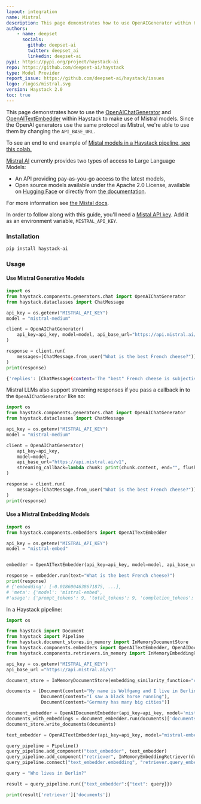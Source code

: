 ```yaml
---
layout: integration
name: Mistral
description: This page demonstrates how to use OpenAIGenerator within Haystack to make use of Mistral models.
authors:
    - name: deepset 
      socials:
        github: deepset-ai
        twitter: deepset_ai
        linkedin: deepset-ai
pypi: https://pypi.org/project/haystack-ai
repo: https://github.com/deepset-ai/haystack
type: Model Provider
report_issue: https://github.com/deepset-ai/haystack/issues
logo: /logos/mistral.svg
version: Haystack 2.0
toc: true
---
```


This page demonstrates how to use the [OpenAIChatGenerator](https://docs.haystack.deepset.ai/v2.0/docs/openaichatgenerator) and [OpenAITextEmbedder](https://docs.haystack.deepset.ai/v2.0/docs/openaitextembedder) within Haystack to make use of Mistral models. Since the OpenAI generators use the same protocol as Mistral, we're able to use them by changing the `API_BASE_URL`.

To see an end to end example of [Mistal models in a Haystack pipeline, see this colab.](https://colab.research.google.com/github/deepset-ai/haystack-cookbook/blob/main/notebooks/mixtral-8x7b-for-web-qa.ipynb)

[Mistral AI](https://mistral.ai/) currently provides two types of access to Large Language Models:

- An API providing pay-as-you-go access to the latest models,
- Open source models available under the Apache 2.0 License, available on [Hugging Face](https://huggingface.co/mistralai) or directly from [the documentation](https://docs.mistral.ai/models/).

For more information see [the Mistal docs](https://docs.mistral.ai/).

In order to follow along with this guide, you'll need a [Mistal API key](https://console.mistral.ai/). Add it as an environment variable, `MISTRAL_API_KEY`.

### Installation

```bash
pip install haystack-ai
```

### Usage

#### Use Mistral Generative Models
```python
import os
from haystack.components.generators.chat import OpenAIChatGenerator
from haystack.dataclasses import ChatMessage

api_key = os.getenv("MISTRAL_API_KEY")
model = "mistral-medium"

client = OpenAIChatGenerator(
    api_key=api_key, model=model, api_base_url="https://api.mistral.ai/v1"
)

response = client.run(
    messages=[ChatMessage.from_user("What is the best French cheese?")]
)
print(response)
```
```bash
{'replies': [ChatMessage(content='The "best" French cheese is subjective and depends on personal taste...', role=<ChatRole.ASSISTANT: 'assistant'>, name=None, meta={'model': 'mistral-medium', 'index': 0, 'finish_reason': 'stop', 'usage': {'completion_tokens': 231, 'prompt_tokens': 16, 'total_tokens': 247}})]}
```
Mistral LLMs also support streaming responses if you pass a callback in to the `OpenAIChatGenerator` like so:
```python
import os
from haystack.components.generators.chat import OpenAIChatGenerator
from haystack.dataclasses import ChatMessage

api_key = os.getenv("MISTRAL_API_KEY")
model = "mistral-medium"

client = OpenAIChatGenerator(
    api_key=api_key,
    model=model,
    api_base_url="https://api.mistral.ai/v1",
    streaming_callback=lambda chunk: print(chunk.content, end="", flush=True)
)

response = client.run(
    messages=[ChatMessage.from_user("What is the best French cheese?")]
)
print(response)
```

#### Use a Mistral Embedding Models
```python
import os
from haystack.components.embedders import OpenAITextEmbedder

api_key = os.getenv("MISTRAL_API_KEY")
model = "mistral-embed"


embedder = OpenAITextEmbedder(api_key=api_key, model=model, api_base_url="https://api.mistral.ai/v1")

response = embedder.run(text="What is the best French cheese?")
print(response)
# {'embedding': [-0.0186004638671875, ...],
# 'meta': {'model': 'mistral-embed', 
#'usage': {'prompt_tokens': 9, 'total_tokens': 9, 'completion_tokens': 0}}}
```

In a Haystack pipeline:

```python
import os

from haystack import Document
from haystack import Pipeline
from haystack.document_stores.in_memory import InMemoryDocumentStore
from haystack.components.embedders import OpenAITextEmbedder, OpenAIDocumentEmbedder
from haystack.components.retrievers.in_memory import InMemoryEmbeddingRetriever

api_key = os.getenv("MISTRAL_API_KEY")
api_base_url ="https://api.mistral.ai/v1"

document_store = InMemoryDocumentStore(embedding_similarity_function="cosine")

documents = [Document(content="My name is Wolfgang and I live in Berlin"),
             Document(content="I saw a black horse running"),
             Document(content="Germany has many big cities")]

document_embedder = OpenAIDocumentEmbedder(api_key=api_key, model='mistral-embed', api_base_url=api_base_url)
documents_with_embeddings = document_embedder.run(documents)['documents']
document_store.write_documents(documents)

text_embedder = OpenAITextEmbedder(api_key=api_key, model="mistral-embed", api_base_url=api_base_url)

query_pipeline = Pipeline()
query_pipeline.add_component("text_embedder", text_embedder)
query_pipeline.add_component("retriever", InMemoryEmbeddingRetriever(document_store=document_store))
query_pipeline.connect("text_embedder.embedding", "retriever.query_embedding")

query = "Who lives in Berlin?"

result = query_pipeline.run({"text_embedder":{"text": query}})

print(result['retriever']['documents'])
```